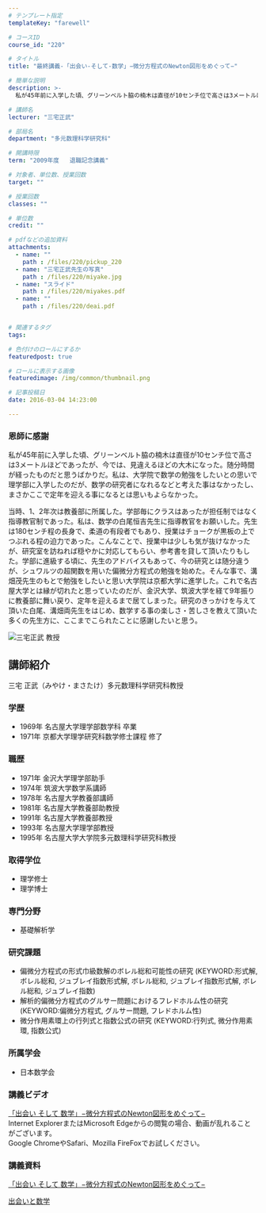 ```yaml
---
# テンプレート指定
templateKey: "farewell"

# コースID
course_id: "220"

# タイトル
title: "最終講義-「出会い-そして-数学」−微分方程式のNewton図形をめぐって−"

# 簡単な説明
description: >-
  私が45年前に入学した頃、グリーンベルト脇の楠木は直径が10センチ位で高さは3メートルほどであったが、今では、見違えるほどの大木になった。随分時間が経ったものだと思うばかりだ。私は、大学院で数学の...

# 講師名
lecturer: "三宅正武"

# 部局名
department: "多元数理科学研究科"

# 開講時限
term: "2009年度	退職記念講義"

# 対象者、単位数、授業回数
target: ""

# 授業回数
classes: ""

# 単位数
credit: ""

# pdfなどの追加資料
attachments: 
  - name: "" 
    path : /files/220/pickup_220
  - name: "三宅正武先生の写真" 
    path : /files/220/miyake.jpg
  - name: "スライド" 
    path : /files/220/miyakes.pdf
  - name: "" 
    path : /files/220/deai.pdf


# 関連するタグ
tags:

# 色付けのロールにするか
featuredpost: true

# ロールに表示する画像
featuredimage: /img/common/thumbnail.png

# 記事投稿日
date: 2016-03-04 14:23:00

---
```

### 恩師に感謝

私が45年前に入学した頃、グリーンベルト脇の楠木は直径が10センチ位で高さは3メートルほどであったが、今では、見違えるほどの大木になった。随分時間が経ったものだと思うばかりだ。私は、大学院で数学の勉強をしたいとの思いで理学部に入学したのだが、数学の研究者になれるなどと考えた事はなかったし、まさかここで定年を迎える事になるとは思いもよらなかった。 

当時、1、2年次は教養部に所属した。学部毎にクラスはあったが担任制ではなく指導教官制であった。私は、数学の白尾恒吉先生に指導教官をお願いした。先生は180センチ程の長身で、柔道の有段者でもあり、授業はチョークが黒板の上でつぶれる程の迫力であった。こんなことで、授業中は少しも気が抜けなかったが、研究室を訪ねれば穏やかに対応してもらい、参考書を貸して頂いたりもした。学部に進級する頃に、先生のアドバイスもあって、今の研究とは随分違うが、シュワルツの超関数を用いた偏微分方程式の勉強を始めた。そんな事で、溝畑茂先生のもとで勉強をしたいと思い大学院は京都大学に進学した。これで名古屋大学とは縁が切れたと思っていたのだが、金沢大学、筑波大学を経て9年振りに教養部に舞い戻り、定年を迎えるまで居てしまった。研究のきっかけを与えて頂いた白尾、溝畑両先生をはじめ、数学する事の楽しさ・苦しさを教えて頂いた多くの先生方に、ここまでこられたことに感謝したいと思う。

![三宅正武 教授](/files/220/miyake.jpg) 
## 講師紹介

三宅 正武（みやけ・まさたけ）多元数理科学研究科教授 

### 学歴

  * 1969年 名古屋大学理学部数学科 卒業
  * 1971年 京都大学理学研究科数学修士課程 修了

### 職歴

  * 1971年 金沢大学理学部助手
  * 1974年 筑波大学数学系講師
  * 1978年 名古屋大学教養部講師
  * 1981年 名古屋大学教養部助教授
  * 1991年 名古屋大学教養部教授
  * 1993年 名古屋大学理学部教授
  * 1995年 名古屋大学大学院多元数理科学研究科教授

### 取得学位

  * 理学修士
  * 理学博士

### 専門分野

  * 基礎解析学

### 研究課題

  * 偏微分方程式の形式巾級数解のボレル総和可能性の研究 (KEYWORD:形式解, ボレル総和, ジュブレイ指数形式解, ボレル総和, ジュブレイ指数形式解, ボレル総和, ジュブレイ指数)
  * 解析的偏微分方程式のグルサー問題におけるフレドホルム性の研究 (KEYWORD:偏微分方程式, グルサー問題, フレドホルム性)
  * 微分作用素環上の行列式と指数公式の研究 (KEYWORD:行列式, 微分作用素環, 指数公式)

### 所属学会

  * 日本数学会
### 講義ビデオ

[「出会い そして 数学」−微分方程式のNewton図形をめぐって−](http://nuvideo.media.nagoya-u.ac.jp/embed/92bd622ea7a2be20f196ff85a46aa4ec87d8a4eb)  
Internet ExplorerまたはMicrosoft Edgeからの閲覧の場合、動画が乱れることがございます。  
Google ChromeやSafari、Mozilla FireFoxでお試しください。 

### 講義資料


[「出会い そして 数学」−微分方程式のNewton図形をめぐって−](/files/220/miyakes.pdf) 


[出会いと数学](/files/220/deai.pdf) 
